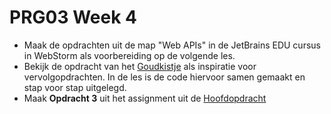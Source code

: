 # PRG03 Week 4

- Maak de opdrachten uit de map "Web APIs" in de JetBrains EDU cursus in WebStorm als voorbereiding op de volgende les.
- Bekijk de opdracht van het [Goudkistje](../week4/vind-goudkistje) als inspiratie voor vervolgopdrachten. In de les is
  de code hiervoor samen gemaakt en stap voor stap uitgelegd.
- Maak **Opdracht 3** uit het assignment uit de [Hoofdopdracht](../assignment)
